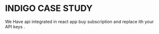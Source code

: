 # INDIGO CASE STUDY 

We Have api integrated in react app buy subscription and replace ith your API keys .
